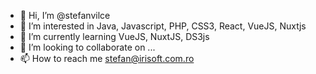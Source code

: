 - 👋 Hi, I’m @stefanvilce
- 👀 I’m interested in Java, Javascript, PHP, CSS3, React, VueJS, Nuxtjs
- 🌱 I’m currently learning VueJS, NuxtJS, DS3js
- 💞️ I’m looking to collaborate on ...
- 📫 How to reach me stefan@irisoft.com.ro

<!---
stefanvilce/stefanvilce is a ✨ special ✨ repository because its `README.md` (this file) appears on your GitHub profile.
You can click the Preview link to take a look at your changes.
--->
